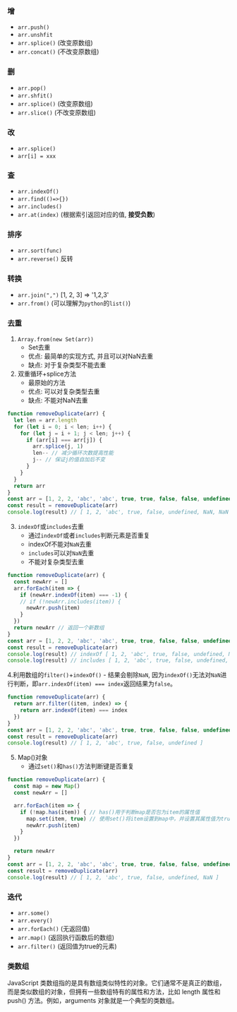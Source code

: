 ### 增
- `arr.push()`
- `arr.unshfit`
- `arr.splice()` (改变原数组)
- `arr.concat()` (不改变原数组)

### 删
- `arr.pop()`
- `arr.shfit()`
- `arr.splice()` (改变原数组)
- `arr.slice()` (不改变原数组)

### 改
- `arr.splice()`
- `arr[i] = xxx`

### 查
- `arr.indexOf()`
- `arr.find(()=>{})`
- `arr.includes()`
- `arr.at(index)` (根据索引返回对应的值, **接受负数**)

### 排序
- `arr.sort(func)`
- `arr.reverse()` 反转

### 转换
- `arr.join(",")` [1, 2, 3] => '1,2,3'
- `arr.from()` (可以理解为`python`的`list()`)

### 去重
1. `Array.from(new Set(arr))`
    - Set去重
    - 优点: 最简单的实现方式, 并且可以对NaN去重
    - 缺点: 对于复杂类型不能去重
2. 双重循环+splice方法
    - 最原始的方法
    - 优点: 可以对复杂类型去重
    - 缺点: 不能对NaN去重
```js
function removeDuplicate(arr) {
  let len = arr.length
  for (let i = 0; i < len; i++) {
    for (let j = i + 1; j < len; j++) {
      if (arr[i] === arr[j]) {
        arr.splice(j, 1)
        len-- // 减少循环次数提高性能
        j-- // 保证j的值自加后不变
      }
    }
  }
  return arr
}
const arr = [1, 2, 2, 'abc', 'abc', true, true, false, false, undefined, undefined, NaN, NaN]
const result = removeDuplicate(arr)
console.log(result) // [ 1, 2, 'abc', true, false, undefined, NaN, NaN ]
```
3. `indexOf`或`includes`去重
    - 通过`indexOf`或者`includes`判断元素是否重复
    - indexOf不能对`NaN`去重
    - `includes`可以对`NaN`去重
    - 不能对复杂类型去重
```js
function removeDuplicate(arr) {
  const newArr = []
  arr.forEach(item => {
    if (newArr.indexOf(item) === -1) {
    // if (!newArr.includes(item)) {
      newArr.push(item)
    }
  })
  return newArr // 返回一个新数组
}
const arr = [1, 2, 2, 'abc', 'abc', true, true, false, false, undefined, undefined, NaN, NaN]
const result = removeDuplicate(arr)
console.log(result) // indexOf [ 1, 2, 'abc', true, false, undefined, NaN, NaN ]
console.log(result) // includes [ 1, 2, 'abc', true, false, undefined, NaN ]
```

4.利用数组的`filter()`+`indexOf()`
    - 结果会剔除`NaN`, 因为`indexOf()`无法对`NaN`进行判断，即`arr.indexOf(item) === index`返回结果为`false`。
```js
function removeDuplicate(arr) {
  return arr.filter((item, index) => {
    return arr.indexOf(item) === index
  })
}
const arr = [1, 2, 2, 'abc', 'abc', true, true, false, false, undefined, undefined, NaN, NaN]
const result = removeDuplicate(arr)
console.log(result) // [ 1, 2, 'abc', true, false, undefined ]
```

5. Map()对象
    - 通过`set()`和`has()`方法判断键是否重复
```js
function removeDuplicate(arr) {
  const map = new Map()
  const newArr = []

  arr.forEach(item => {
    if (!map.has(item)) { // has()用于判断map是否包为item的属性值
      map.set(item, true) // 使用set()将item设置到map中，并设置其属性值为true
      newArr.push(item)
    }
  })

  return newArr
}
const arr = [1, 2, 2, 'abc', 'abc', true, true, false, false, undefined, undefined, NaN, NaN]
const result = removeDuplicate(arr)
console.log(result) // [ 1, 2, 'abc', true, false, undefined, NaN ]
```

### 迭代
- `arr.some()`
- `arr.every()`
- `arr.forEach()` (无返回值)
- `arr.map()` (返回执行函数后的数组)
- `arr.filter()` (返回值为true的元素)

### 类数组
JavaScript 类数组指的是具有数组类似特性的对象。它们通常不是真正的数组，而是类似数组的对象，但拥有一些数组特有的属性和方法，比如 length 属性和 push() 方法。例如，arguments 对象就是一个典型的类数组。
